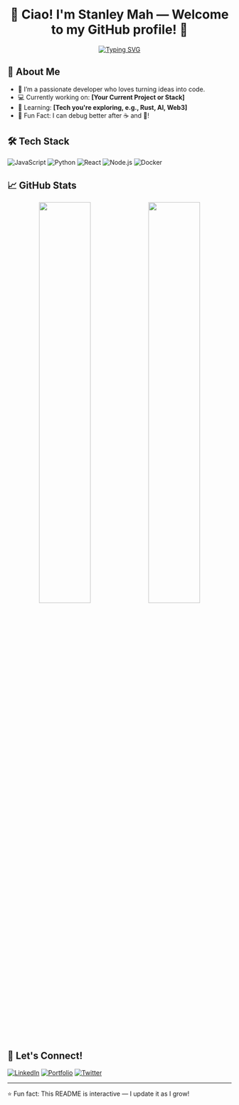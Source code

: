 <h1 align="center">🥂 Ciao! I'm Stanley Mah — Welcome to my GitHub profile! 🥂</h1>

<p align="center">
  <a href="https://git.io/typing-svg">
    <img src="https://readme-typing-svg.demolab.com?font=Fira+Code&duration=4000&pause=1000&color=00F7FF&center=true&width=600&lines=Software+Engineer.+Entrepreneur.+Monash+Graduate." alt="Typing SVG" />
  </a>
  </p>

## 🚀 About Me
- 🎯 I’m a passionate developer who loves turning ideas into code.
- 💻 Currently working on: **[Your Current Project or Stack]**
- 🌱 Learning: **[Tech you're exploring, e.g., Rust, AI, Web3]**
- 🧩 Fun Fact: I can debug better after ☕️ and 🎵!

## 🛠️ Tech Stack
![JavaScript](https://img.shields.io/badge/-JavaScript-black?style=flat-square&logo=javascript)
![Python](https://img.shields.io/badge/-Python-black?style=flat-square&logo=python)
![React](https://img.shields.io/badge/-React-black?style=flat-square&logo=react)
![Node.js](https://img.shields.io/badge/-Node.js-black?style=flat-square&logo=node.js)
![Docker](https://img.shields.io/badge/-Docker-black?style=flat-square&logo=docker)

## 📈 GitHub Stats
<p align="center">
  <img width="48%" src="https://github-readme-stats.vercel.app/api?username=YOUR_USERNAME&show_icons=true&theme=tokyonight" />
  <img width="48%" src="https://github-readme-streak-stats.herokuapp.com/?user=YOUR_USERNAME&theme=tokyonight" />
</p>

## 🔗 Let's Connect!
[![LinkedIn](https://img.shields.io/badge/-LinkedIn-blue?style=flat-square&logo=linkedin)](https://linkedin.com/in/YOUR_PROFILE)
[![Portfolio](https://img.shields.io/badge/-Portfolio-black?style=flat-square&logo=firefox-browser)](https://yourportfolio.com)
[![Twitter](https://img.shields.io/badge/-Twitter-blue?style=flat-square&logo=twitter)](https://twitter.com/YOUR_HANDLE)

---

⭐️ Fun fact: This README is interactive — I update it as I grow!

